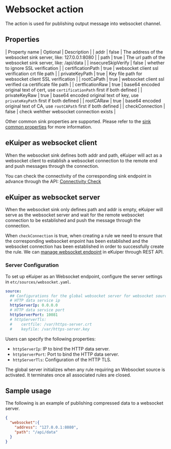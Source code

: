 # Websocket action

The action is used for publishing output message into websocket channel.

## Properties

| Property name  | Optional | Description                                           |
| addr           | false    | The address of the websocket sink server, like: 127.0.0.1:8080 |
| path           | true    | The url path of the websocket sink server, like: /api/data     |
| insecureSkipVerify | false | whether to ignore SSL verification |
| certificationPath  | true | websocket client ssl verification crt file path |
| privateKeyPath     | true | Key file path for websocket client SSL verification |
| rootCaPath         | true | websocket client ssl verified ca certificate file path |
| certficationRaw    | true | base64 encoded original text of cert, use `certificationPath` first if both defined |
| privateKeyRaw      | true | base64 encoded original text of key, use `privateKeyPath` first if both defined |
| rootCARaw          | true | base64 encoded original text of CA, use `rootCAPath` first if both defined |
| checkConnection    | false | check wehther websocket connection exists              |

Other common sink properties are supported. Please refer to the [sink common properties](../overview.md#common-properties) for more information.

## eKuiper as websocket client

When the websocket sink defines both addr and path, eKuiper will act as a websocket client to establish a websocket connection to the remote end and push messages through the connection.

You can check the connectivity of the corresponding sink endpoint in advance through the API: [Connectivity Check](../../../api/restapi/connection.md#connectivity-check)

## eKuiper as websocket server

When the websocket sink only defines path and addr is empty, eKuiper will serve as the websocket server and wait for the remote websocket connection to be established and push the message through the connection.

When `checkConnection` is true, when creating a rule we need to ensure that the corresponding websocket enpoint has been established and the websocket connection has been established in order to successfully create the rule. We can [manage websocket endpoint](../../../api/restapi/connection.md/#manage-websocket-connection) in eKuiper through REST API.

### Server Configuration

To set up eKuiper as an Websocket endpoint, configure the server settings in `etc/sources/websocket.yaml`.

```yaml
source:
  ## Configurations for the global websocket server for websocket source
  # HTTP data service ip
  httpServerIp: 0.0.0.0
  # HTTP data service port
  httpServerPort: 10081
  # httpServerTls:
  #    certfile: /var/https-server.crt
  #    keyfile: /var/https-server.key
```

Users can specify the following properties:

- `httpServerIp`: IP to bind the HTTP data server.
- `httpServerPort`: Port to bind the HTTP data server.
- `httpServerTls`: Configuration of the HTTP TLS.

The global server initializes when any rule requiring an Websocket source is activated. It terminates once all associated rules are closed.

## Sample usage

The following is an example of publishing compressed data to a websocket server.

```json
{
  "websocket":{
    "address": "127.0.0.1:8080",
    "path": "/api/data"
  }
}
```
